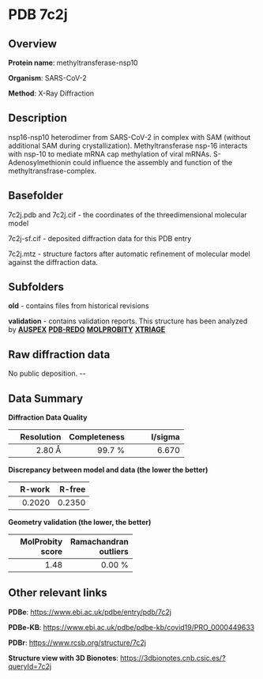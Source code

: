 # PDB 7c2j

## Overview

**Protein name**: methyltransferase-nsp10

**Organism**: SARS-CoV-2

**Method**: X-Ray Diffraction

## Description

nsp16-nsp10 heterodimer from SARS-CoV-2 in complex with SAM (without additional SAM during crystallization). Methyltransferase nsp-16 interacts with nsp-10 to mediate mRNA cap methylation of viral mRNAs. S-Adenosylmethionin could influence the assembly and function of the methyltransfrase-complex.

## Basefolder

7c2j.pdb and 7c2j.cif - the coordinates of the threedimensional molecular model

7c2j-sf.cif - deposited diffraction data for this PDB entry

7c2j.mtz - structure factors after automatic refinement of molecular model against the diffraction data.

## Subfolders



**old** - contains files from historical revisions

**validation** - contains validation reports. This structure has been analyzed by [**AUSPEX**](https://github.com/thorn-lab/coronavirus_structural_task_force/tree/master/pdb/methyltransferase-nsp10/SARS-CoV-2/7c2j/validation/auspex) [**PDB-REDO**](https://github.com/thorn-lab/coronavirus_structural_task_force/tree/master/pdb/methyltransferase-nsp10/SARS-CoV-2/7c2j/validation/pdb-redo) [**MOLPROBITY**](https://github.com/thorn-lab/coronavirus_structural_task_force/tree/master/pdb/methyltransferase-nsp10/SARS-CoV-2/7c2j/validation/molprobity) [**XTRIAGE**](https://github.com/thorn-lab/coronavirus_structural_task_force/blob/master/pdb/methyltransferase-nsp10/SARS-CoV-2/7c2j/validation/Xtriage_output.log)  



## Raw diffraction data

No public deposition. --<br> 

## Data Summary
**Diffraction Data Quality**

|   | Resolution | Completeness| I/sigma |
|---|-------------:|----------------:|--------------:|
|   |2.80 Å|99.7  %|<img width=50/>6.670|

**Discrepancy between model and data (the lower the better)**

|   | **R-work**| **R-free**   
|---|-------------:|----------------:|           
||  0.2020|  0.2350|

**Geometry validation (the lower, the better)**

|   |**MolProbity<br>score**| **Ramachandran<br>outliers** 
|---|-------------:|----------------:|
||  1.48|  0.00 %|

 

 



## Other relevant links 
**PDBe**:  https://www.ebi.ac.uk/pdbe/entry/pdb/7c2j

**PDBe-KB**: https://www.ebi.ac.uk/pdbe/pdbe-kb/covid19/PRO_0000449633 
 
**PDBr**: https://www.rcsb.org/structure/7c2j 

**Structure view with 3D Bionotes**: https://3dbionotes.cnb.csic.es/?queryId=7c2j

